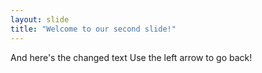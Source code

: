 ```yaml
---
layout: slide
title: "Welcome to our second slide!"
---
```

And here's the changed text
Use the left arrow to go back!

